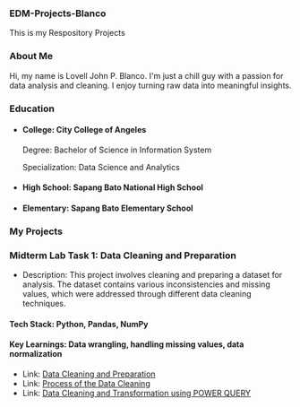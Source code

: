 ### EDM-Projects-Blanco
This is my Respository Projects

### About Me
Hi, my name is Lovell John P. Blanco. I'm just a chill guy with a passion for data analysis and cleaning. I enjoy turning raw data into meaningful insights.
### Education
- #### College: City College of Angeles
  Degree: Bachelor of Science in Information System
  
  Specialization: Data Science and Analytics
- #### High School: Sapang Bato National High School
- #### Elementary: Sapang Bato Elementary School
### My Projects
### Midterm Lab Task 1: Data Cleaning and Preparation
- Description: This project involves cleaning and preparing a dataset for analysis. The dataset contains various inconsistencies and missing values, which were addressed through different data cleaning techniques.
#### Tech Stack: Python, Pandas, NumPy
#### Key Learnings: Data wrangling, handling missing values, data normalization
- Link: [Data Cleaning and Preparation](Midterm%20Task/Task/Blanco,%20Clean%20up.xlsx)
- Link: [Process of the Data Cleaning](Midterm%20Task/File.md)
- Link: [Data Cleaning and Transformation using POWER QUERY](Midterm%20Task%202/image)

